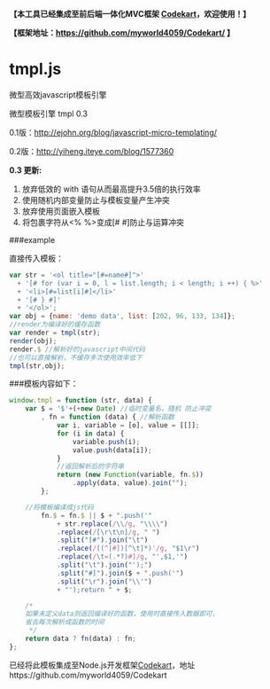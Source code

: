 **【本工具已经集成至前后端一体化MVC框架 [Codekart](https://github.com/myworld4059/Codekart)，欢迎使用！】**

**【框架地址：https://github.com/myworld4059/Codekart/ 】**

tmpl.js
=======

微型高效javascript模板引擎


微型模板引擎 tmpl 0.3

0.1版：http://ejohn.org/blog/javascript-micro-templating/

0.2版：http://yiheng.iteye.com/blog/1577360

**0.3 更新:**

1. 放弃低效的 with 语句从而最高提升3.5倍的执行效率
2. 使用随机内部变量防止与模板变量产生冲突
3. 放弃使用页面嵌入模板
4. 将包裹字符从<% %>变成[# #]防止与运算冲突

###example

直接传入模板：

```javascript
var str = '<ol title="[#=name#]">'
  + '[# for (var i = 0, l = list.length; i < length; i ++) { %>'
  + '<li>[#=list[i]#]</li>'
  + '[# } #]'
  + '</ol>';
var obj = {name: 'demo data', list: [202, 96, 133, 134]};
//render为编译好的缓存函数
var render = tmpl(str);
render(obj);
render.$ //解析好的javascript中间代码
//也可以直接解析，不缓存多次使用效率低下
tmpl(str,obj);
```

###模板内容如下：

```javascript
window.tmpl = function (str, data) {
    var $ = '$'+(+new Date) //临时变量名，随机 防止冲突
        , fn = function (data) { //解析函数
            var i, variable = [o], value = [[]];
            for (i in data) {
                variable.push(i);
                value.push(data[i]);
            }
            //返回解析后的字符串
            return (new Function(variable, fn.$))
                .apply(data, value).join("");
        };

    //将模板编译成js代码
        fn.$ = fn.$ || $ + ".push('"
            + str.replace(/\\/g, "\\\\")
            .replace(/[\r\t\n]/g, " ")
            .split("[#").join("\t")
            .replace(/((^|#])[^\t]*)'/g, "$1\r")
            .replace(/\t=(.*?)#]/g, "',$1,'")
            .split("\t").join("');")
            .split("#]").join($ + ".push('")
            .split("\r").join("\\'")
            + "');return " + $;

    /*
    如果未定义data则返回编译好的函数，使用时直接传入数据即可，
    省去每次解析成函数的时间
     */
    return data ? fn(data) : fn;
};
```

已经将此模板集成至Node.js开发框架[Codekart](http://codekart.jojoin.com)，地址https://github.com/myworld4059/Codekart
